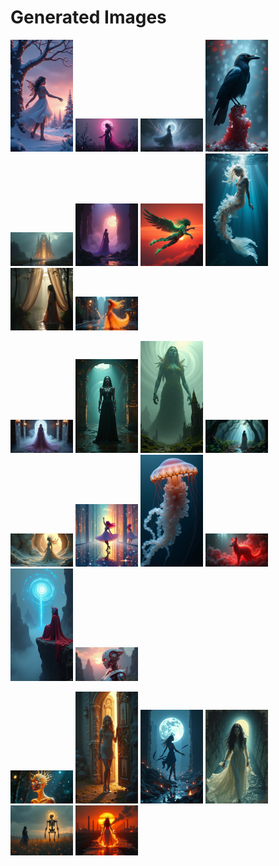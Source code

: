 # Generated Images



<img src="2025_07_13_01.png" width="100"/> <img src="2025_07_13_02.png" width="100"/> <img src="2025_07_13_03.png" width="100"/> <img src="2025_07_13_04.png" width="100"/> <img src="2025_07_13_05.png" width="100"/> <img src="2025_07_13_06.png" width="100"/> <img src="2025_07_13_07.png" width="100"/> <img src="2025_07_13_08.png" width="100"/> <img src="2025_07_13_09.png" width="100"/> <img src="2025_07_13_10.png" width="100"/>

<img src="2025_07_13_11.png" width="100"/> <img src="2025_07_13_12.png" width="100"/> <img src="2025_07_13_13.png" width="100"/> <img src="2025_07_13_14.png" width="100"/> <img src="2025_07_13_15.png" width="100"/> <img src="2025_07_13_16.png" width="100"/> <img src="2025_07_13_17.png" width="100"/> <img src="2025_07_13_18.png" width="100"/> <img src="2025_07_13_19.png" width="100"/> <img src="2025_07_13_20.png" width="100"/>

<img src="2025_07_13_21.png" width="100"/> <img src="2025_07_13_22.png" width="100"/> <img src="2025_07_13_23.png" width="100"/> <img src="2025_07_13_24.png" width="100"/> <img src="2025_07_13_25.png" width="100"/> <img src="2025_07_13_26.png" width="100"/>